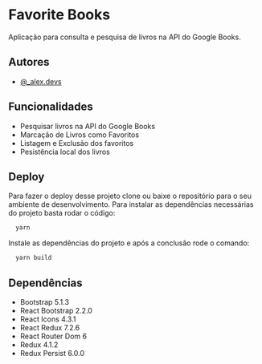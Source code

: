 
# Favorite Books

Aplicação para consulta e pesquisa de livros na API do Google Books.


## Autores

- [@_alex.devs](https://www.github.com/_alex.devs)


## Funcionalidades

- Pesquisar livros na API do Google Books
- Marcação de Livros como Favoritos
- Listagem e Exclusão dos favoritos
- Pesistência local dos livros


## Deploy

Para fazer o deploy desse projeto clone ou baixe o repositório para o seu ambiente de desenvolvimento.
Para instalar as dependências necessárias do projeto basta rodar o código:

```bash
  yarn
```
Instale as dependências do projeto e após a conclusão rode o comando:

```bash
  yarn build
```


## Dependências

- Bootstrap 5.1.3
- React Bootstrap 2.2.0
- React Icons 4.3.1
- React Redux 7.2.6
- React Router Dom 6
- Redux 4.1.2
- Redux Persist 6.0.0
